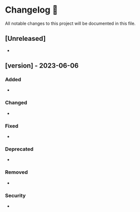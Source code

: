 # Changelog 📝

All notable changes to this project will be documented in this file.

## [Unreleased]

* 

## [version] - 2023-06-06

### Added

* 

### Changed

* 

### Fixed

* 

### Deprecated

* 

### Removed

* 

### Security

* 
